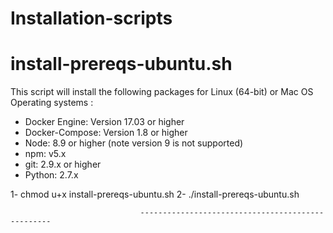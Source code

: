 # Installation-scripts

# install-prereqs-ubuntu.sh

This script will install the following packages for Linux (64-bit) or Mac OS Operating systems : 

- Docker Engine: Version 17.03 or higher
- Docker-Compose: Version 1.8 or higher
- Node: 8.9 or higher (note version 9 is not supported)
- npm: v5.x
- git: 2.9.x or higher
- Python: 2.7.x

1- chmod u+x install-prereqs-ubuntu.sh
2- ./install-prereqs-ubuntu.sh
 
                                 --------------------------------------------------
